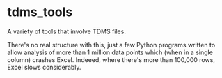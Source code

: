 # tdms_tools
A variety of tools that involve TDMS files.

There's no real structure with this, just a few Python programs written to allow analysis of more than 1 million data points which (when in a single column) crashes Excel. Indeeed, where there's more than 100,000 rows, Excel slows considerably.
